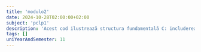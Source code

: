 ```yaml
---
title: 'modulo2'
date: 2024-10-28T02:00:00+02:00
subject: 'pclp1'
description: 'Acest cod ilustrează structura fundamentală C: includerea bibliotecilor standard (`stdio`), funcția `main` ca punct de intrare, și utilizarea `printf` pentru afișarea textului în consolă. Se returnează 0 pentru succes.'
tags: []
uniYearAndSemester: 11
---
```



